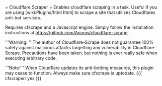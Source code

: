 = Cloudflare Scraper =
Enables cloudflare scraping in a task. Useful if you are using [wiki:Plugins/html html] to scrape a site that utilizes Cloudflares anti-bot services.

Requires cfscrape and a Javascript engine. Simply follow the installation instructions at https://github.com/Anorov/cloudflare-scrape.

'''Warning:''' The author of Cloudflare-Scrape does not guarantee 100% safety against malicious attacks targetting any vulnerability in Cloudflare-Scrape. Precautions have been taken, but nothing is ever really safe when executing arbitrary code.

'''Note:''' When Cloudflare updates its anti-botting measures, this plugin may cease to function. Always make sure cfscrape is uptodate.
{{{
cfscraper: yes
}}}